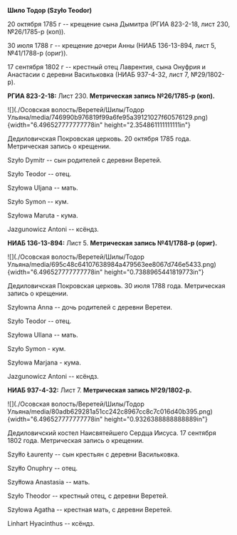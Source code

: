 **Шило Тодор (Szyło Teodor)**

20 октября 1785 г -- крещение сына Дымитра (РГИА 823-2-18, лист 230,
№26/1785-р (коп)).

30 июля 1788 г -- крещение дочери Анны (НИАБ 136-13-894, лист 5,
№41/1788-р (ориг)).

17 сентября 1802 г -- крестный отец Лаврентия, сына Онуфрия и Анастасии
с деревни Васильковка (НИАБ 937-4-32, лист 7, №29/1802-р).

**РГИА 823-2-18:** Лист 230. **Метрическая запись №26/1785-р (коп).**

![](./Осовская волость/Веретей/Шилы/Тодор Ульяна/media/746990b976819f99a6fe95a39121027f60576129.png){width="6.496527777777778in"
height="2.354861111111111in"}

Дедиловичская Покровская церковь. 20 октября 1785 года. Метрическая
запись о крещении.

Szyło Dymitr -- сын родителей с деревни Веретей.

Szyło Teodor -- отец.

Szyłowa Uljana -- мать.

Szyło Symon -- кум.

Szyłowa Maruta - кума.

Jazgunowicz Antoni -- ксёндз.

**НИАБ 136-13-894:** Лист 5. **Метрическая запись №41/1788-р (ориг).**

![](./Осовская волость/Веретей/Шилы/Тодор Ульяна/media/695c48c64107638984a479563ee8067d746e5433.png){width="6.496527777777778in"
height="0.7388965441819773in"}

Дедиловичская Покровская церковь. 30 июля 1788 года. Метрическая запись
о крещении.

Szyłowna Anna -- дочь родителей с деревни Веретеи.

Szyło Teodor -- отец.

Szyłowa Ullana -- мать.

Szyło Symon - кум.

Szyłowa Marjana - кума.

Jazgunowicz Antoni -- ксёндз.

**НИАБ 937-4-32:** Лист 7. **Метрическая запись №29/1802-р.**

![](./Осовская волость/Веретей/Шилы/Тодор Ульяна/media/80adb629281a51cc242c8967cc8c7c016d40b395.png){width="6.496527777777778in"
height="0.9326388888888889in"}

Дедиловичский костел Наисвятейшего Сердца Иисуса. 17 сентября 1802 года.
Метрическая запись о крещении.

Szyłło Łaurenty -- сын крестьян с деревни Васильковка.

Szyłło Onuphry -- отец.

Szyłłowa Anastasia -- мать.

Szyło Theodor -- крестный отец, с деревни Веретей.

Szyłowa Agatha -- крестная мать, с деревни Веретей.

Linhart Hyacinthus -- ксёндз.
